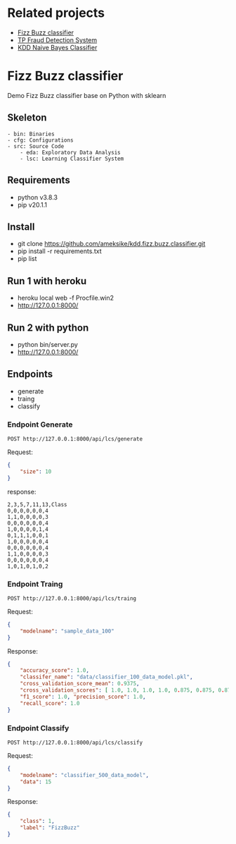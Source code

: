 # Related projects
- [Fizz Buzz classifier](https://github.com/ameksike/kdd.fizz.buzz.classifier)
- [TP Fraud Detection System](https://github.com/ameksike/kdd.fraud.detection.system)
- [KDD Naive Bayes Classifier](https://github.com/ameksike/kdd.naive.bayes.classifier)
  
# Fizz Buzz classifier
Demo Fizz Buzz classifier base on Python with sklearn

## Skeleton 

```plain
- bin: Binaries
- cfg: Configurations
- src: Source Code
    - eda: Exploratory Data Analysis
    - lsc: Learning Classifier System
```

## Requirements 
- python v3.8.3
- pip v20.1.1

## Install
- git clone https://github.com/ameksike/kdd.fizz.buzz.classifier.git
- pip install -r requirements.txt
- pip list

## Run 1 with heroku
- heroku local web -f Procfile.win2
- http://127.0.0.1:8000/

## Run 2 with python
- python bin/server.py 
- http://127.0.0.1:8000/


## Endpoints
- generate
- traing
- classify

### Endpoint Generate
```
POST http://127.0.0.1:8000/api/lcs/generate
```
Request:
```json
{
    "size": 10
}
```
response: 
```
2,3,5,7,11,13,Class 
0,0,0,0,0,0,4 
1,1,0,0,0,0,3 
0,0,0,0,0,0,4 
1,0,0,0,0,1,4 
0,1,1,1,0,0,1 
1,0,0,0,0,0,4 
0,0,0,0,0,0,4 
1,1,0,0,0,0,3 
0,0,0,0,0,0,4 
1,0,1,0,1,0,2
```

### Endpoint Traing
```
POST http://127.0.0.1:8000/api/lcs/traing
```

Request:
```json
{
    "modelname": "sample_data_100"
}
```

Response:
```json
{ 
    "accuracy_score": 1.0, 
    "classifer_name": "data/classifier_100_data_model.pkl", 
    "cross_validation_score_mean": 0.9375, 
    "cross_validation_scores": [ 1.0, 1.0, 1.0, 1.0, 0.875, 0.875, 0.875, 0.875, 0.875, 1.0 ], 
    "f1_score": 1.0, "precision_score": 1.0, 
    "recall_score": 1.0 
}
```

### Endpoint Classify
```
POST http://127.0.0.1:8000/api/lcs/classify
```

Request:
```json
{
    "modelname": "classifier_500_data_model",
    "data": 15
}
```

Response:
```json
{ 
    "class": 1, 
    "label": "FizzBuzz" 
}
```

